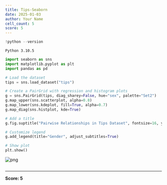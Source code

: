```yaml
---
title: Tips-Seaborn
date: 2025-01-03
author: Your Name
cell_count: 5
score: 5
---
```


```python
!python --version
```

    Python 3.10.5



```python
import seaborn as sns
import matplotlib.pyplot as plt
import pandas as pd
```


```python
# Load the dataset
tips = sns.load_dataset("tips")
```


```python
# Create a PairGrid with regression and histogram plots
g = sns.PairGrid(tips, diag_sharey=False, hue="sex", palette="Set2")
g.map_upper(sns.scatterplot, alpha=0.8)
g.map_lower(sns.kdeplot, fill=True, alpha=0.7)
g.map_diag(sns.histplot, kde=True)

# Add a title
g.fig.suptitle("Pairwise Relationships in Tips Dataset", fontsize=16, y=1.02)

# Customize legend
g.add_legend(title="Gender", adjust_subtitles=True)

# Show plot
plt.show()
```


    
![png](/mlnotes/images/tips-seaborn_3_0.png)
    



```python

```


---
**Score: 5**
